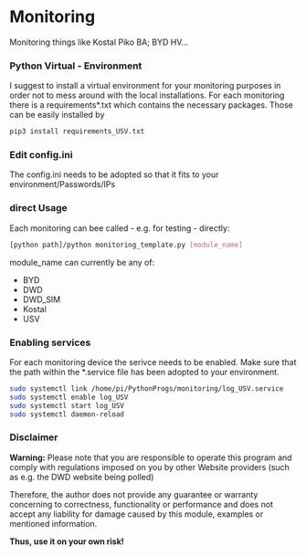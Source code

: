 # Monitoring
Monitoring things like Kostal Piko BA; BYD HV...

### Python Virtual - Environment
I suggest to install a virtual environment for your monitoring purposes in order
not to mess around with the local installations. For each monitoring there is a
requirements*.txt which contains the necessary packages. Those can be easily installed by
```bash
pip3 install requirements_USV.txt
```

### Edit config.ini
The config.ini needs to be adopted so that it fits to your environment/Passwords/IPs

### direct Usage
Each monitoring can bee called - e.g. for testing - directly:
```bash
[python path]/python monitoring_template.py [module_name]
```
module_name can currently be any of:
  * BYD
  * DWD
  * DWD_SIM
  * Kostal
  * USV

### Enabling services
For each monitoring device the serivce needs to be enabled.
Make sure that the path within the *.service file has been adopted to your environment.
```bash
sudo systemctl link /home/pi/PythonProgs/monitoring/log_USV.service
sudo systemctl enable log_USV
sudo systemctl start log_USV
sudo systemctl daemon-reload
```

### Disclaimer
**Warning:**
Please note that you are responsible to operate this program and comply with regulations imposed on you by other
Website providers (such as e.g. the DWD website being polled)

Therefore, the author does not provide any guarantee or warranty concerning to correctness, functionality or
performance and does not accept any liability for damage caused by this module, examples or mentioned information.

   **Thus, use it on your own risk!**
